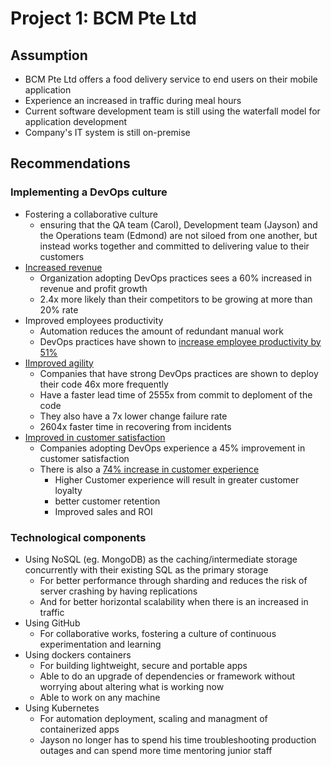 # Project 1: BCM Pte Ltd


## Assumption
* BCM Pte Ltd offers a food delivery service to end users on their mobile application
* Experience an increased in traffic during meal hours
* Current software development team is still using the waterfall model for application development
* Company's IT system is still on-premise


## Recommendations

### Implementing a DevOps culture
* Fostering a collaborative culture
	* ensuring that the QA team (Carol), Development team (Jayson) and the Operations team (Edmond) are not siloed from one another, but instead works together and committed to delivering value to their customers
* [Increased revenue](https://www.zdnet.com/article/the-urgency-of-devops/)
	* Organization adopting DevOps practices sees a 60% increased in revenue and profit growth
	* 2.4x more likely than their competitors to be growing at more than 20% rate
* Improved employees productivity 
	* Automation reduces the amount of redundant manual work 
	* DevOps practices have shown to [increase employee productivity by 51%](https://clutch.co/it-services/resources/why-businesses-need-devops-engineers)
* [IImproved agility](https://www.techrepublic.com/article/why-adopting-devops-can-increase-profitability-productivity-and-market-share/) 
	* Companies that have strong DevOps practices are shown to deploy their code 46x more frequently
	* Have a faster lead time of 2555x from commit to deploment of the code
	* They also have a 7x lower change failure rate
	* 2604x faster time in recovering from incidents
* [Improved in customer satisfaction](https://clutch.co/it-services/resources/why-businesses-need-devops-engineers)
	* Companies adopting DevOps experience a 45% improvement in customer satisfaction
	* There is also a [74% increase in customer experience](https://docs.broadcom.com/doc/accelerating-velocity-and-customer-value-with-agile-and-devops-research-paper)
		* Higher Customer experience will result in greater customer loyalty
		* better customer retention
		* Improved sales and ROI
	
	
### Technological components
* Using NoSQL (eg. MongoDB) as the caching/intermediate storage concurrently with their existing SQL as the primary storage
	* For better performance through sharding and reduces the risk of server crashing by having replications
	* And for better horizontal scalability when there is an increased in traffic
* Using GitHub
	* For collaborative works, fostering a culture of continuous experimentation and learning
* Using dockers containers
	* For building lightweight, secure and portable apps
	* Able to do an upgrade of dependencies or framework without worrying about altering what is working now
	* Able to work on any machine
* Using Kubernetes
	* For automation deployment, scaling and managment of containerized apps
	* Jayson no longer has to spend his time troubleshooting production outages and can spend more time mentoring junior staff




